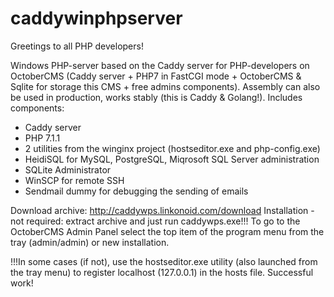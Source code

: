 # caddywinphpserver

Greetings to all PHP developers!

Windows PHP-server based on the Caddy server for PHP-developers on OctoberCMS (Caddy server + PHP7 in FastCGI mode + OctoberCMS & Sqlite for storage this CMS + free admins components). Assembly can also be used in production, works stably (this is Caddy & Golang!). 
Includes components:
- Caddy server
- PHP 7.1.1
- 2 utilities from the winginx project (hostseditor.exe and php-config.exe)
- HeidiSQL for MySQL, PostgreSQL, Miqrosoft SQL Server administration
- SQLite Administrator
- WinSCP for remote SSH
- Sendmail dummy for debugging the sending of emails

Download archive: http://caddywps.linkonoid.com/download
Installation - not required: extract archive and just run caddywps.exe!!! To go to the OctoberCMS Admin Panel select the top item of the program menu from the tray (admin/admin) or new installation.

!!!In some cases (if not), use the hostseditor.exe utility (also launched from the tray menu) to register localhost (127.0.0.1) in the hosts file. Successful work!

